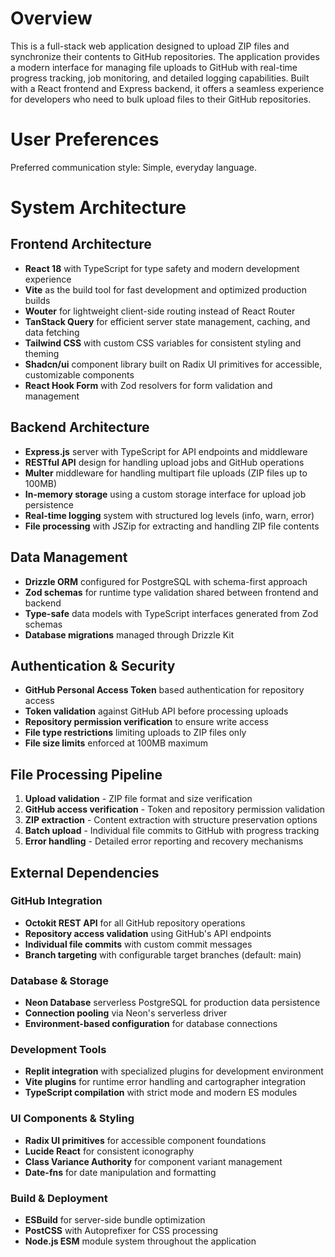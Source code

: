 # Overview

This is a full-stack web application designed to upload ZIP files and synchronize their contents to GitHub repositories. The application provides a modern interface for managing file uploads to GitHub with real-time progress tracking, job monitoring, and detailed logging capabilities. Built with a React frontend and Express backend, it offers a seamless experience for developers who need to bulk upload files to their GitHub repositories.

# User Preferences

Preferred communication style: Simple, everyday language.

# System Architecture

## Frontend Architecture
- **React 18** with TypeScript for type safety and modern development experience
- **Vite** as the build tool for fast development and optimized production builds
- **Wouter** for lightweight client-side routing instead of React Router
- **TanStack Query** for efficient server state management, caching, and data fetching
- **Tailwind CSS** with custom CSS variables for consistent styling and theming
- **Shadcn/ui** component library built on Radix UI primitives for accessible, customizable components
- **React Hook Form** with Zod resolvers for form validation and management

## Backend Architecture
- **Express.js** server with TypeScript for API endpoints and middleware
- **RESTful API** design for handling upload jobs and GitHub operations
- **Multer** middleware for handling multipart file uploads (ZIP files up to 100MB)
- **In-memory storage** using a custom storage interface for upload job persistence
- **Real-time logging** system with structured log levels (info, warn, error)
- **File processing** with JSZip for extracting and handling ZIP file contents

## Data Management
- **Drizzle ORM** configured for PostgreSQL with schema-first approach
- **Zod schemas** for runtime type validation shared between frontend and backend
- **Type-safe** data models with TypeScript interfaces generated from Zod schemas
- **Database migrations** managed through Drizzle Kit

## Authentication & Security
- **GitHub Personal Access Token** based authentication for repository access
- **Token validation** against GitHub API before processing uploads
- **Repository permission verification** to ensure write access
- **File type restrictions** limiting uploads to ZIP files only
- **File size limits** enforced at 100MB maximum

## File Processing Pipeline
1. **Upload validation** - ZIP file format and size verification
2. **GitHub access verification** - Token and repository permission validation  
3. **ZIP extraction** - Content extraction with structure preservation options
4. **Batch upload** - Individual file commits to GitHub with progress tracking
5. **Error handling** - Detailed error reporting and recovery mechanisms

## External Dependencies

### GitHub Integration
- **Octokit REST API** for all GitHub repository operations
- **Repository access validation** using GitHub's API endpoints
- **Individual file commits** with custom commit messages
- **Branch targeting** with configurable target branches (default: main)

### Database & Storage
- **Neon Database** serverless PostgreSQL for production data persistence
- **Connection pooling** via Neon's serverless driver
- **Environment-based configuration** for database connections

### Development Tools
- **Replit integration** with specialized plugins for development environment
- **Vite plugins** for runtime error handling and cartographer integration
- **TypeScript compilation** with strict mode and modern ES modules

### UI Components & Styling
- **Radix UI primitives** for accessible component foundations
- **Lucide React** for consistent iconography
- **Class Variance Authority** for component variant management
- **Date-fns** for date manipulation and formatting

### Build & Deployment
- **ESBuild** for server-side bundle optimization
- **PostCSS** with Autoprefixer for CSS processing
- **Node.js ESM** module system throughout the application
